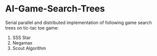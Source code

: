 # AI-Game-Search-Trees

Serial parallel and distributed implementation of following game search trees on tic-tac toe game:
1. SSS Star
2. Negamax
3. Scout Algorithm
